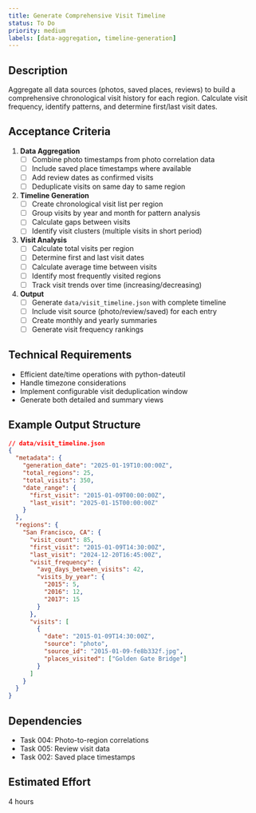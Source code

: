 ```yaml
---
title: Generate Comprehensive Visit Timeline
status: To Do
priority: medium
labels: [data-aggregation, timeline-generation]
---
```


## Description

Aggregate all data sources (photos, saved places, reviews) to build a comprehensive chronological visit history for each region. Calculate visit frequency, identify patterns, and determine first/last visit dates.

## Acceptance Criteria

1. **Data Aggregation**
   - [ ] Combine photo timestamps from photo correlation data
   - [ ] Include saved place timestamps where available
   - [ ] Add review dates as confirmed visits
   - [ ] Deduplicate visits on same day to same region

2. **Timeline Generation**
   - [ ] Create chronological visit list per region
   - [ ] Group visits by year and month for pattern analysis
   - [ ] Calculate gaps between visits
   - [ ] Identify visit clusters (multiple visits in short period)

3. **Visit Analysis**
   - [ ] Calculate total visits per region
   - [ ] Determine first and last visit dates
   - [ ] Calculate average time between visits
   - [ ] Identify most frequently visited regions
   - [ ] Track visit trends over time (increasing/decreasing)

4. **Output**
   - [ ] Generate `data/visit_timeline.json` with complete timeline
   - [ ] Include visit source (photo/review/saved) for each entry
   - [ ] Create monthly and yearly summaries
   - [ ] Generate visit frequency rankings

## Technical Requirements

- Efficient date/time operations with python-dateutil
- Handle timezone considerations
- Implement configurable visit deduplication window
- Generate both detailed and summary views

## Example Output Structure

```json
// data/visit_timeline.json
{
  "metadata": {
    "generation_date": "2025-01-19T10:00:00Z",
    "total_regions": 25,
    "total_visits": 350,
    "date_range": {
      "first_visit": "2015-01-09T00:00:00Z",
      "last_visit": "2025-01-15T00:00:00Z"
    }
  },
  "regions": {
    "San Francisco, CA": {
      "visit_count": 85,
      "first_visit": "2015-01-09T14:30:00Z",
      "last_visit": "2024-12-20T16:45:00Z",
      "visit_frequency": {
        "avg_days_between_visits": 42,
        "visits_by_year": {
          "2015": 5,
          "2016": 12,
          "2017": 15
        }
      },
      "visits": [
        {
          "date": "2015-01-09T14:30:00Z",
          "source": "photo",
          "source_id": "2015-01-09-fe8b332f.jpg",
          "places_visited": ["Golden Gate Bridge"]
        }
      ]
    }
  }
}
```

## Dependencies

- Task 004: Photo-to-region correlations
- Task 005: Review visit data
- Task 002: Saved place timestamps

## Estimated Effort

4 hours